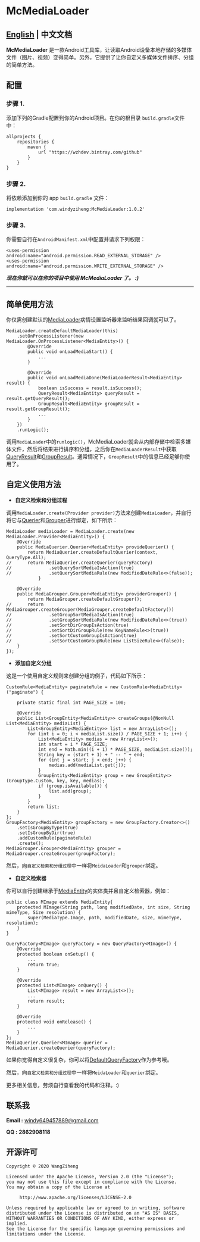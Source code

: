 # McMediaLoader

## [English][Doc_English.link] | 中文文档

**McMediaLoader** 是一款Android工具库，让读取Android设备本地存储的多媒体文件（图片、视频）变得简单。另外，它提供了让你自定义多媒体文件排序、分组的简单方法。

## 配置

### 步骤 1.

添加下列的Gradle配置到你的Android项目。在你的根目录 `build.gradle`文件中：

```
allprojects {
    repositories {
        maven {
            url "https://wzhdev.bintray.com/github"
        }
    }
}
```

### 步骤 2.

将依赖添加到你的 app `build.gradle` 文件：

```
implementation 'com.windyziheng:McMediaLoader:1.0.2'
```

### 步骤 3.

你需要自行在`AndroidManifest.xml`中配置并请求下列权限：

```
<uses-permission android:name="android.permission.READ_EXTERNAL_STORAGE" />
<uses-permission android:name="android.permission.WRITE_EXTERNAL_STORAGE" />
```

***现在你就可以在你的项目中使用 McMediaLoader 了。 :)***

------------

## 简单使用方法

你仅需创建默认的[MediaLoader][MediaLoader.java]病情设置监听器来监听结果回调就可以了。

```
MediaLoader.createDefaultMediaLoader(this)
	.setOnProcessListener(new MediaLoader.OnProcessListener<MediaEntity>() {
		@Override
		public void onLoadMediaStart() {
			...
		}

		@Override
		public void onLoadMediaDone(MediaLoaderResult<MediaEntity> result) {
			boolean isSuccess = result.isSuccess();
			QueryResult<MediaEntity> queryResult = result.getQueryResult();
			GroupResult<MediaEntity> groupResult = result.getGroupResult();
			...
		}
	})
	.runLogic();
```

调用`MediaLoader`中的`runlogic()`，McMediaLoader就会从内部存储中检索多媒体文件，然后将结果进行排序和分组，之后你在`MediaLoaderResult`中获取[QueryResult][QueryResult.java]和[GroupResult][GroupResult.java]。通常情况下，`GroupResult`中的信息已经足够你使用了。

## 自定义使用方法

- **自定义检索和分组过程**

调用`MediaLoader.create(Provider provider)`方法来创建`MediaLoader`，并自行将它与[Querier][MediaQuerier.java]和[Grouper][MediaGrouper.java]进行绑定，如下所示：

```
MediaLoader mediaLoader = MediaLoader.create(new MediaLoader.Provider<MediaEntity>() {
	@Override
	public MediaQuerier.Querier<MediaEntity> provideQuerier() {
		return MediaQuerier.createDefaultQuerier(context, QueryType.All);
//		return MediaQuerier.createQuerier(queryFactory)
//				.setQuerySortMediaIsAction(true)
//				.setQuerySortMediaRule(new ModifiedDateRule<>(false));
			}

	@Override
	public MediaGrouper.Grouper<MediaEntity> providerGrouper() {
		return MediaGrouper.createDefaultGrouper();
//		return MediaGrouper.createGrouper(MediaGrouper.createDefaultFactory())
//				.setGroupSortMediaIsAction(true)
//				.setGroupSortMediaRule(new ModifiedDateRule<>(true))
//				.setSortDirGroupIsAction(true)
//				.setSortDirGroupRule(new KeyNameRule<>(true))
//				.setSortCustomGroupIsAction(true)
//				.setSortCustomGroupRule(new ListSizeRule<>(false));
	}
});
```

- **添加自定义分组**

这是一个使用自定义规则来创建分组的例子，代码如下所示：

```
CustomRule<MediaEntity> paginateRule = new CustomRule<MediaEntity>("paginate") {

	private static final int PAGE_SIZE = 100;

	@Override
	public List<GroupEntity<MediaEntity>> createGroups(@NonNull List<MediaEntity> mediaList) {
		List<GroupEntity<MediaEntity>> list = new ArrayList<>();
		for (int i = 0; i < mediaList.size() / PAGE_SIZE + 1; i++) {
			List<MediaEntity> medias = new ArrayList<>();
			int start = i * PAGE_SIZE;
			int end = Math.min((i + 1) * PAGE_SIZE, mediaList.size());
			String key = (start + 1) + " -- " + end;
			for (int j = start; j < end; j++) {
				medias.add(mediaList.get(j));
			}
			GroupEntity<MediaEntity> group = new GroupEntity<>(GroupType.Custom, key, key, medias);
			if (group.isAvailable()) {
				list.add(group);
			}
		}
		return list;
	}
};
GroupFactory<MediaEntity> groupFactory = new GroupFactory.Creator<>()
	.setIsGroupByType(true)
	.setIsGroupByDir(true)
	.addCustomRule(paginateRule)
	.create();
MediaGrouper.Grouper<MediaEntity> grouper =  MediaGrouper.createGrouper(groupFactory);
```

然后，向`自定义检索和分组过程`中一样将`MeidaLoader`和`grouper`绑定。

- **自定义检索器**

你可以自行创建继承于[MediaEntity][MediaEntity.java]的实体类并且自定义检索器，例如：

```
public class MImage extends MediaEntity{
	protected MImage(String path, long modifiedDate, int size, String mimeType, Size resolution) {
		super(MediaType.Image, path, modifiedDate, size, mimeType, resolution);
	}
}

QueryFactory<MImage> queryFactory = new QueryFactory<MImage>() {
	@Override
	protected boolean onSetup() {
		...
		return true;
	}

	@Override
	protected List<MImage> onQuery() {
		List<MImage> result = new ArrayList<>();
		...
		return result;
	}

	@Override
	protected void onRelease() {
		...
	}
};
MediaQuerier.Querier<MImage> querier = MediaQuerier.createQuerier(queryFactory);
```

如果你觉得自定义很复杂，你可以将[DefaultQueryFactory][DefaultQueryFactory.java]作为参考哦。

然后，向`自定义检索和分组过程`中一样将`MeidaLoader`和`querier`绑定。

更多相关信息，劳烦自行查看我的代码和注释。:)

## 联系我

**Email :** windy649457889@gmail.com

**QQ :** **2862908118**

## 开源许可

```
Copyright © 2020 WangZiheng

Licensed under the Apache License, Version 2.0 (the "License");
you may not use this file except in compliance with the License.
You may obtain a copy of the License at

     http://www.apache.org/licenses/LICENSE-2.0

Unless required by applicable law or agreed to in writing, software
distributed under the License is distributed on an "AS IS" BASIS,
WITHOUT WARRANTIES OR CONDITIONS OF ANY KIND, either express or implied.
See the License for the specific language governing permissions and
limitations under the License.
```

[Doc_English.link]: https://github.com/windyziheng/McMediaLoader/blob/master/README.md
[Doc_Chinese.link]: https://github.com/windyziheng/McMediaLoader/blob/master/README_CN.md

[MediaLoader.java]: https://github.com/windyziheng/McMediaLoader/blob/master/lib/src/main/java/com/windyziheng/mcmedialoader/core/MediaLoader.java
[QueryResult.java]: https://github.com/windyziheng/McMediaLoader/blob/master/lib/src/main/java/com/windyziheng/mcmedialoader/entity/result/QueryResult.java
[GroupResult.java]: https://github.com/windyziheng/McMediaLoader/blob/master/lib/src/main/java/com/windyziheng/mcmedialoader/entity/result/GroupResult.java
[MediaQuerier.java]: https://github.com/windyziheng/McMediaLoader/blob/master/lib/src/main/java/com/windyziheng/mcmedialoader/core/MediaQuerier.java
[MediaGrouper.java]: https://github.com/windyziheng/McMediaLoader/blob/master/lib/src/main/java/com/windyziheng/mcmedialoader/core/MediaGrouper.java
[MediaEntity.java]: https://github.com/windyziheng/McMediaLoader/blob/master/lib/src/main/java/com/windyziheng/mcmedialoader/entity/media/MediaEntity.java
[DefaultQueryFactory.java]: https://github.com/windyziheng/McMediaLoader/blob/master/lib/src/main/java/com/windyziheng/mcmedialoader/query/DefaultQueryFactory.java